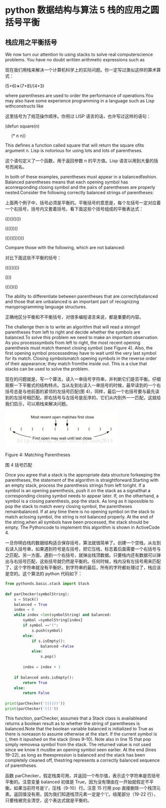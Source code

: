 # python 数据结构与算法 5 栈的应用之圆括号平衡

## 栈应用之平衡括号

We now turn our attention to using stacks to solve real computerscience problems. You have no doubt written arithmetic expressions such as

现在我们用栈来解决一个计算机科学上的实际问题。你一定写过类似这样的算术算式：

(5+6)∗(7+8)/(4+3)

where parentheses are used to order the performance of operations.You may also have some experience programming in a language such as Lisp withconstructs like

这里括号为了规范操作顺序。你用过 LISP 语言的话，也许写过这样的语句：

(defun square(n)

     (* n n))

This defines a function called square that will return the square ofits argument n. Lisp is notorious for using lots and lots of parentheses.

这个语句定义了一个函数，用于返回参数 n 的平方值。Lisp 语言以用到大量的括号而闻名。

In both of these examples, parentheses must appear in a balancedfashion. Balanced parentheses means that each opening symbol has acorresponding closing symbol and the pairs of parentheses are properly nested.Consider the following correctly balanced strings of parentheses:

上面两个例子中，括号必须是平衡的。平衡括号的意思是，每个左括号一定对应着一个右括号，括号内又套着括号。看下面这些个括号组成的平衡表达式：

(()()()())

(((())))

(()((())()))

Compare those with the following, which are not balanced:

对比下面这些不平衡的括号：

((((((())

()))

(()()(()

The ability to differentiate between parentheses that are correctlybalanced and those that are unbalanced is an important part of recognizing manyprogramming language structures.

正确地区分平衡和不平衡括号，对很多编程语言来说，都是重要的内容。

The challenge then is to write an algorithm that will read a stringof parentheses from left to right and decide whether the symbols are balanced.To solve this problem we need to make an important observation. As you processsymbols from left to right, the most recent opening parenthesis must match thenext closing symbol (see Figure 4). Also, the first opening symbol processedmay have to wait until the very last symbol for its match. Closing symbolsmatch opening symbols in the reverse order of their appearance; they match fromthe inside out. This is a clue that stacks can be used to solve the problem.

现在的问题就是，写一个算法，读入一串括号字符串，并判断它们是否平衡。仔细观察一下平衡式的结构特点。当从左到右读入一串括号的时候，最早读到的一个右括号总是与他前面的紧邻的左括号匹配(图 4)，同样，最后一个右括号要与最先读到的左括号相匹配。即右括号与左括号是反序的，它们从内到外一一匹配，这就给我们启示，可以用栈来解决问题。

![](img/edb8afdf79c59c884794f1d05ef35c63.jpg)

Figure 4: Matching Parentheses

图 4 括号匹配

Once you agree that a stack is the appropriate data structure forkeeping the parentheses, the statement of the algorithm is straightforward.Starting with an empty stack, process the parenthesis strings from left toright. If a symbol is an opening parenthesis, push it on the stack as a signalthat a corresponding closing symbol needs to appear later. If, on the otherhand, a symbol is a closing parenthesis, pop the stack. As long as it ispossible to pop the stack to match every closing symbol, the parentheses remainbalanced. If at any time there is no opening symbol on the stack to match aclosing symbol, the string is not balanced properly. At the end of the string,when all symbols have been processed, the stack should be empty. The Pythoncode to implement this algorithm is shown in ActiveCode 4.

一旦你明白栈的数据结构适合保存括号，算法就很简单了。创建一个空栈，从左到右读入括号串，如果遇到符号是左括号，把它压栈，标志着后面需要一个右括号与之匹配。另一方面，遇到一个右括号，就弹出栈顶数据。只要栈内还有数据可以弹出与右括号匹配，这些括号就仍然是平衡的。任何时候，栈内没有左括号用来匹配了，这个字符串就没有平衡好。到字符串的最后，所有的字符都处理过了，栈应该是空的。这个算法的 python 代码如下：

```py
from pythonds.basic.stack import Stack

def parChecker(symbolString):
    s = Stack()
    balanced = True
    index = 0
    while index <len(symbolString) and balanced:
        symbol =symbolString[index]
        if symbol =="(":
            s.push(symbol)
        else:
            if s.isEmpty():
                balanced =False
            else:
                s.pop()

        index = index + 1

    if balanced ands.isEmpty():
        return True
    else:
        return False

print(parChecker('((()))'))
print(parChecker('(()'))

```

This function, parChecker, assumes that a Stack class is availableand returns a boolean result as to whether the string of parentheses is balanced.Note that the boolean variable balanced is initialized to True as there is noreason to assume otherwise at the start. If the current symbol is (, then it ispushed on the stack (lines 9–10). Note also in line 15 that pop simply removesa symbol from the stack. The returned value is not used since we know it mustbe an opening symbol seen earlier. At the end (lines 19–22), as long as theexpression is balanced and the stack has been completely cleaned off, thestring represents a correctly balanced sequence of parentheses.

函数 parChecker，假定栈类可用，并返回一个布尔值，表示这个字符串是否括号平衡的。注意变量 balanced 初值是 True，因为没有理由在一开始就假定不平衡。如果当前符号是’(‘，压栈（9-10）行。注意 15 行用 pop 直接删除一个栈顶元素。返回值没有用，因为我们知道栈顶元素一定是个’(‘。结尾部分（19-22 行），只要栈被完全清空，这个表达式就是平衡的。